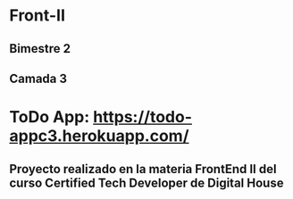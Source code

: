 # Front-II

## Bimestre 2
## Camada 3


# ToDo App: https://todo-appc3.herokuapp.com/

## Proyecto realizado en la materia FrontEnd II del curso Certified Tech Developer de Digital House
